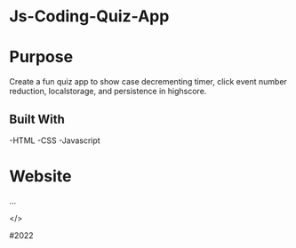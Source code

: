 # Js-Coding-Quiz-App

# Purpose

Create a fun quiz app to show case decrementing timer, click event number reduction, localstorage, and persistence in highscore.

## Built With

-HTML
-CSS
-Javascript

# Website

...

</>

#2022
